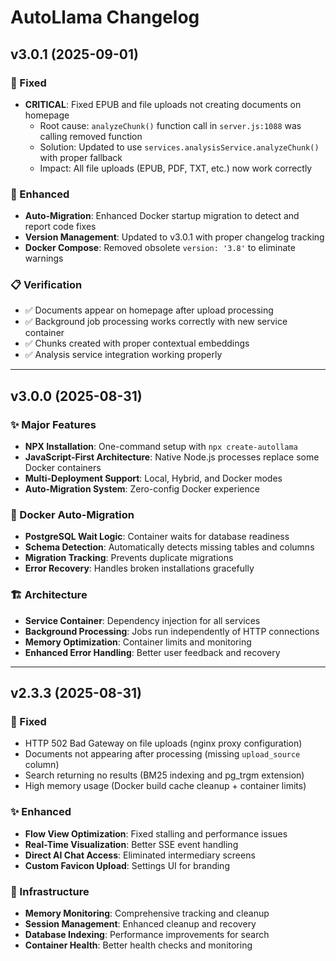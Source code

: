 # AutoLlama Changelog

## v3.0.1 (2025-09-01)

### 🐛 Fixed
- **CRITICAL**: Fixed EPUB and file uploads not creating documents on homepage
  - Root cause: `analyzeChunk()` function call in `server.js:1088` was calling removed function
  - Solution: Updated to use `services.analysisService.analyzeChunk()` with proper fallback
  - Impact: All file uploads (EPUB, PDF, TXT, etc.) now work correctly

### 🔧 Enhanced
- **Auto-Migration**: Enhanced Docker startup migration to detect and report code fixes
- **Version Management**: Updated to v3.0.1 with proper changelog tracking
- **Docker Compose**: Removed obsolete `version: '3.8'` to eliminate warnings

### 📋 Verification
- ✅ Documents appear on homepage after upload processing
- ✅ Background job processing works correctly with new service container
- ✅ Chunks created with proper contextual embeddings
- ✅ Analysis service integration working properly

---

## v3.0.0 (2025-08-31)

### ✨ Major Features
- **NPX Installation**: One-command setup with `npx create-autollama`
- **JavaScript-First Architecture**: Native Node.js processes replace some Docker containers
- **Multi-Deployment Support**: Local, Hybrid, and Docker modes
- **Auto-Migration System**: Zero-config Docker experience

### 🔧 Docker Auto-Migration
- **PostgreSQL Wait Logic**: Container waits for database readiness
- **Schema Detection**: Automatically detects missing tables and columns
- **Migration Tracking**: Prevents duplicate migrations
- **Error Recovery**: Handles broken installations gracefully

### 🏗️ Architecture
- **Service Container**: Dependency injection for all services
- **Background Processing**: Jobs run independently of HTTP connections
- **Memory Optimization**: Container limits and monitoring
- **Enhanced Error Handling**: Better user feedback and recovery

---

## v2.3.3 (2025-08-31)

### 🐛 Fixed
- HTTP 502 Bad Gateway on file uploads (nginx proxy configuration)
- Documents not appearing after processing (missing `upload_source` column)
- Search returning no results (BM25 indexing and pg_trgm extension)
- High memory usage (Docker build cache cleanup + container limits)

### ✨ Enhanced
- **Flow View Optimization**: Fixed stalling and performance issues
- **Real-Time Visualization**: Better SSE event handling
- **Direct AI Chat Access**: Eliminated intermediary screens
- **Custom Favicon Upload**: Settings UI for branding

### 🔧 Infrastructure
- **Memory Monitoring**: Comprehensive tracking and cleanup
- **Session Management**: Enhanced cleanup and recovery
- **Database Indexing**: Performance improvements for search
- **Container Health**: Better health checks and monitoring